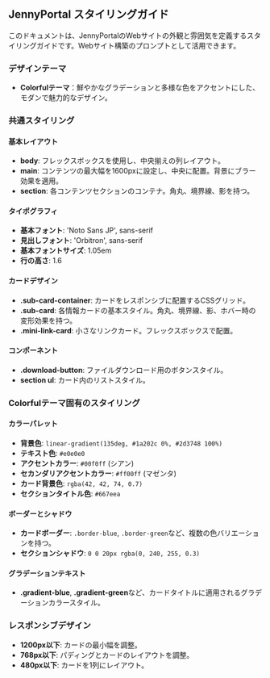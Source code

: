 ## JennyPortal スタイリングガイド

このドキュメントは、JennyPortalのWebサイトの外観と雰囲気を定義するスタイリングガイドです。Webサイト構築のプロンプトとして活用できます。

### デザインテーマ

- **Colorfulテーマ**：鮮やかなグラデーションと多様な色をアクセントにした、モダンで魅力的なデザイン。

### 共通スタイリング

#### 基本レイアウト
- **body**: フレックスボックスを使用し、中央揃えの列レイアウト。
- **main**: コンテンツの最大幅を1600pxに設定し、中央に配置。背景にブラー効果を適用。
- **section**: 各コンテンツセクションのコンテナ。角丸、境界線、影を持つ。

#### タイポグラフィ
- **基本フォント**: 'Noto Sans JP', sans-serif
- **見出しフォント**: 'Orbitron', sans-serif
- **基本フォントサイズ**: 1.05em
- **行の高さ**: 1.6

#### カードデザイン
- **.sub-card-container**: カードをレスポンシブに配置するCSSグリッド。
- **.sub-card**: 各情報カードの基本スタイル。角丸、境界線、影、ホバー時の変形効果を持つ。
- **.mini-link-card**: 小さなリンクカード。フレックスボックスで配置。

#### コンポーネント
- **.download-button**: ファイルダウンロード用のボタンスタイル。
- **section ul**: カード内のリストスタイル。

### Colorfulテーマ固有のスタイリング

#### カラーパレット
- **背景色**: `linear-gradient(135deg, #1a202c 0%, #2d3748 100%)`
- **テキスト色**: `#e0e0e0`
- **アクセントカラー**: `#00f0ff` (シアン)
- **セカンダリアクセントカラー**: `#ff00ff` (マゼンタ)
- **カード背景色**: `rgba(42, 42, 74, 0.7)`
- **セクションタイトル色**: `#667eea`

#### ボーダーとシャドウ
- **カードボーダー**: `.border-blue`, `.border-green`など、複数の色バリエーションを持つ。
- **セクションシャドウ**: `0 0 20px rgba(0, 240, 255, 0.3)`

#### グラデーションテキスト
- **.gradient-blue**, **.gradient-green**など、カードタイトルに適用されるグラデーションカラースタイル。

### レスポンシブデザイン
- **1200px以下**: カードの最小幅を調整。
- **768px以下**: パディングとカードのレイアウトを調整。
- **480px以下**: カードを1列にレイアウト。